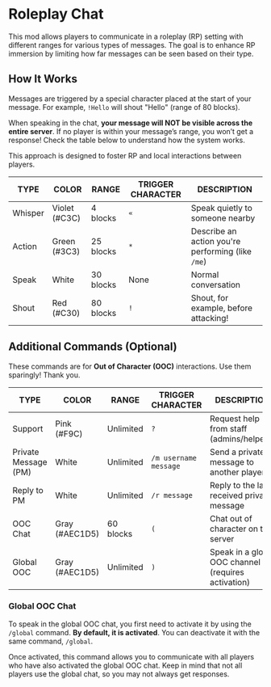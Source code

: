 # Roleplay Chat

This mod allows players to communicate in a roleplay (RP) setting with different ranges for various types of messages. The goal is to enhance RP immersion by limiting how far messages can be seen based on their type.

## How It Works

Messages are triggered by a special character placed at the start of your message. For example, `!Hello` will shout "Hello" (range of 80 blocks).

When speaking in the chat, **your message will NOT be visible across the entire server**. If no player is within your message’s range, you won’t get a response! Check the table below to understand how the system works.

This approach is designed to foster RP and local interactions between players.

| **TYPE**  | **COLOR** | **RANGE**  | **TRIGGER CHARACTER** | **DESCRIPTION**                             |
|-----------|-----------|------------|-----------------------|---------------------------------------------|
| Whisper   | Violet (#C3C)   | 4 blocks   | `«`                   | Speak quietly to someone nearby             |
| Action    | Green (#3C3)    | 25 blocks  | `*`                   | Describe an action you're performing (like `/me`) |
| Speak     | White     | 30 blocks  | None                  | Normal conversation                         |
| Shout     | Red (#C30)      | 80 blocks  | `!`                   | Shout, for example, before attacking!       |

## Additional Commands (Optional)
These commands are for **Out of Character (OOC)** interactions. Use them sparingly! Thank you.

| **TYPE**      | **COLOR** | **RANGE**  | **TRIGGER CHARACTER** | **DESCRIPTION**                                    |
|---------------|-----------|------------|-----------------------|----------------------------------------------------|
| Support       | Pink (#F9C)     | Unlimited  | `?`                   | Request help from staff (admins/helpers)            |
| Private Message (PM) | White  | Unlimited | `/m username message` | Send a private message to another player           |
| Reply to PM   | White     | Unlimited  | `/r message`          | Reply to the last received private message          |
| OOC Chat      | Gray (#AEC1D5)      | 60 blocks  | `(`                   | Chat out of character on the server                 |
| Global OOC    | Gray (#AEC1D5)     | Unlimited  | `)`                   | Speak in a global OOC channel (requires activation) |

### Global OOC Chat
To speak in the global OOC chat, you first need to activate it by using the `/global` command. **By default, it is activated**. You can deactivate it with the same command, `/global`.

Once activated, this command allows you to communicate with all players who have also activated the global OOC chat. Keep in mind that not all players use the global chat, so you may not always get responses.
